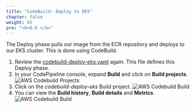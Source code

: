 ```yaml
---
title: "CodeBuild: Deploy to EKS"
chapter: false
weight: 66
pre: "<b>6.6 </b>"
---
```


The Deploy phase pulls our image from the ECR repository and deploys to our EKS cluster. This is done using CodeBuild.

1. Review the [codebuild-deploy-eks.yaml](https://github.com/jefferyfry/aws-immersion-day-with-lacework-code/blob/master/app/codebuild-deploy-eks.yaml) again. This file defines this Deploy phase.
2. In your CodePipeline console, expand **Build** and click on **Build projects**.
   ![AWS Codebuild Projects](/images/aws-codebuild-projects.png)
3. Click on the _codebuild-deploy-eks_ Build project.
   ![AWS Codebuild Build](/images/aws-codebuild-deploy-eks.png)
4. You can view the **Build history**, **Build details** and **Metrics**.
   ![AWS Codebuild Build](/images/aws-codebuild-metrics.png)

